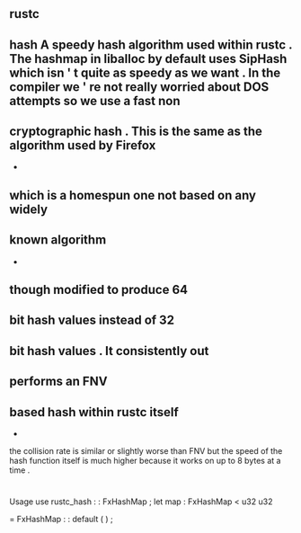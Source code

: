 #
rustc
-
hash
A
speedy
hash
algorithm
used
within
rustc
.
The
hashmap
in
liballoc
by
default
uses
SipHash
which
isn
'
t
quite
as
speedy
as
we
want
.
In
the
compiler
we
'
re
not
really
worried
about
DOS
attempts
so
we
use
a
fast
non
-
cryptographic
hash
.
This
is
the
same
as
the
algorithm
used
by
Firefox
-
-
which
is
a
homespun
one
not
based
on
any
widely
-
known
algorithm
-
-
though
modified
to
produce
64
-
bit
hash
values
instead
of
32
-
bit
hash
values
.
It
consistently
out
-
performs
an
FNV
-
based
hash
within
rustc
itself
-
-
the
collision
rate
is
similar
or
slightly
worse
than
FNV
but
the
speed
of
the
hash
function
itself
is
much
higher
because
it
works
on
up
to
8
bytes
at
a
time
.
#
#
Usage
use
rustc_hash
:
:
FxHashMap
;
let
map
:
FxHashMap
<
u32
u32
>
=
FxHashMap
:
:
default
(
)
;

